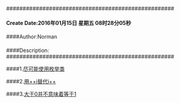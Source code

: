 ###################################################
#### Create Date:2016年01月15日 星期五 08时28分05秒
####
####Author:Norman
####
####Description: 
###################################################

####1.[尽可能使用枚举类](./enumclass.md)

####2.[用++i替代i++](./suffix.md)

####3.[大于0并不意味着等于1](./GoodRule.md)
